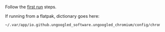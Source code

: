 Follow the [first run](chrome://ungoogled-first-run/) steps.

If running from a flatpak, dictionary goes here:
```
~/.var/app/io.github.ungoogled_software.ungoogled_chromium/config/chromium/Dictionaries/
```
